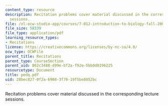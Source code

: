 ```yaml
---
content_type: resource
description: Recitation problems cover material discussed in the corresponding lecture
  sessions.
file: /ol-ocw-studio-app/courses/7-012-introduction-to-biology-fall-2004/28bec8270f2a69083f7019f5be8052bc_pedq.pdf
file_size: 58339
file_type: application/pdf
learning_resource_types:
- Recitations
license: https://creativecommons.org/licenses/by-nc-sa/4.0/
ocw_type: OCWFile
parent_title: Recitations
parent_type: CourseSection
parent_uid: 862c3488-d99e-bf2a-f92e-5bb0d0196225
resourcetype: Document
title: pedq.pdf
uid: 28bec827-0f2a-6908-3f70-19f5be8052bc
---
```

Recitation problems cover material discussed in the corresponding lecture sessions.